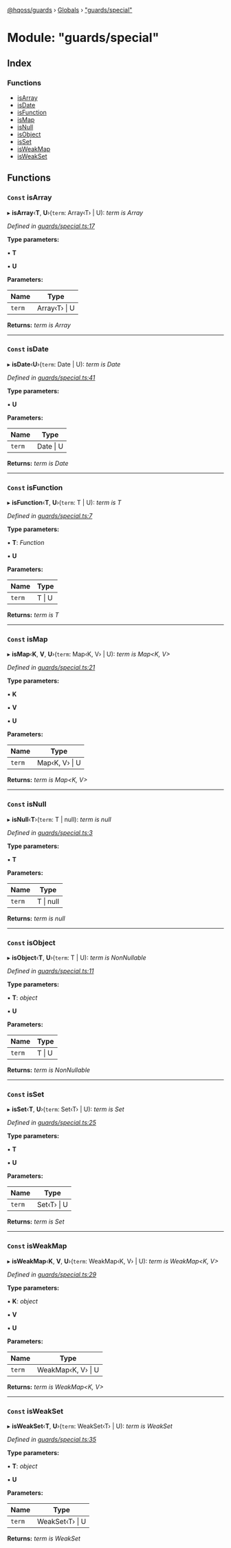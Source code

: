 [@hqoss/guards](../README.md) › [Globals](../globals.md) › ["guards/special"](_guards_special_.md)

# Module: "guards/special"

## Index

### Functions

* [isArray](_guards_special_.md#const-isarray)
* [isDate](_guards_special_.md#const-isdate)
* [isFunction](_guards_special_.md#const-isfunction)
* [isMap](_guards_special_.md#const-ismap)
* [isNull](_guards_special_.md#const-isnull)
* [isObject](_guards_special_.md#const-isobject)
* [isSet](_guards_special_.md#const-isset)
* [isWeakMap](_guards_special_.md#const-isweakmap)
* [isWeakSet](_guards_special_.md#const-isweakset)

## Functions

### `Const` isArray

▸ **isArray**‹**T**, **U**›(`term`: Array‹T› | U): *term is Array<T>*

*Defined in [guards/special.ts:17](https://github.com/hqoss/guards/blob/6f679f8/src/guards/special.ts#L17)*

**Type parameters:**

▪ **T**

▪ **U**

**Parameters:**

Name | Type |
------ | ------ |
`term` | Array‹T› &#124; U |

**Returns:** *term is Array<T>*

___

### `Const` isDate

▸ **isDate**‹**U**›(`term`: Date | U): *term is Date*

*Defined in [guards/special.ts:41](https://github.com/hqoss/guards/blob/6f679f8/src/guards/special.ts#L41)*

**Type parameters:**

▪ **U**

**Parameters:**

Name | Type |
------ | ------ |
`term` | Date &#124; U |

**Returns:** *term is Date*

___

### `Const` isFunction

▸ **isFunction**‹**T**, **U**›(`term`: T | U): *term is T*

*Defined in [guards/special.ts:7](https://github.com/hqoss/guards/blob/6f679f8/src/guards/special.ts#L7)*

**Type parameters:**

▪ **T**: *Function*

▪ **U**

**Parameters:**

Name | Type |
------ | ------ |
`term` | T &#124; U |

**Returns:** *term is T*

___

### `Const` isMap

▸ **isMap**‹**K**, **V**, **U**›(`term`: Map‹K, V› | U): *term is Map<K, V>*

*Defined in [guards/special.ts:21](https://github.com/hqoss/guards/blob/6f679f8/src/guards/special.ts#L21)*

**Type parameters:**

▪ **K**

▪ **V**

▪ **U**

**Parameters:**

Name | Type |
------ | ------ |
`term` | Map‹K, V› &#124; U |

**Returns:** *term is Map<K, V>*

___

### `Const` isNull

▸ **isNull**‹**T**›(`term`: T | null): *term is null*

*Defined in [guards/special.ts:3](https://github.com/hqoss/guards/blob/6f679f8/src/guards/special.ts#L3)*

**Type parameters:**

▪ **T**

**Parameters:**

Name | Type |
------ | ------ |
`term` | T &#124; null |

**Returns:** *term is null*

___

### `Const` isObject

▸ **isObject**‹**T**, **U**›(`term`: T | U): *term is NonNullable<T>*

*Defined in [guards/special.ts:11](https://github.com/hqoss/guards/blob/6f679f8/src/guards/special.ts#L11)*

**Type parameters:**

▪ **T**: *object*

▪ **U**

**Parameters:**

Name | Type |
------ | ------ |
`term` | T &#124; U |

**Returns:** *term is NonNullable<T>*

___

### `Const` isSet

▸ **isSet**‹**T**, **U**›(`term`: Set‹T› | U): *term is Set<T>*

*Defined in [guards/special.ts:25](https://github.com/hqoss/guards/blob/6f679f8/src/guards/special.ts#L25)*

**Type parameters:**

▪ **T**

▪ **U**

**Parameters:**

Name | Type |
------ | ------ |
`term` | Set‹T› &#124; U |

**Returns:** *term is Set<T>*

___

### `Const` isWeakMap

▸ **isWeakMap**‹**K**, **V**, **U**›(`term`: WeakMap‹K, V› | U): *term is WeakMap<K, V>*

*Defined in [guards/special.ts:29](https://github.com/hqoss/guards/blob/6f679f8/src/guards/special.ts#L29)*

**Type parameters:**

▪ **K**: *object*

▪ **V**

▪ **U**

**Parameters:**

Name | Type |
------ | ------ |
`term` | WeakMap‹K, V› &#124; U |

**Returns:** *term is WeakMap<K, V>*

___

### `Const` isWeakSet

▸ **isWeakSet**‹**T**, **U**›(`term`: WeakSet‹T› | U): *term is WeakSet<T>*

*Defined in [guards/special.ts:35](https://github.com/hqoss/guards/blob/6f679f8/src/guards/special.ts#L35)*

**Type parameters:**

▪ **T**: *object*

▪ **U**

**Parameters:**

Name | Type |
------ | ------ |
`term` | WeakSet‹T› &#124; U |

**Returns:** *term is WeakSet<T>*

